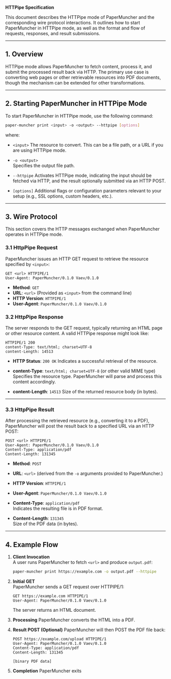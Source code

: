**HTTPipe Specification**

This document describes the HTTPipe mode of PaperMuncher and the corresponding wire protocol interactions. It outlines how to start PaperMuncher in HTTPipe mode, as well as the format and flow of requests, responses, and result submissions.

---

## 1. Overview

HTTPipe mode allows PaperMuncher to fetch content, process it, and submit the processed result back via HTTP. The primary use case is converting web pages or other retrievable resources into PDF documents, though the mechanism can be extended for other transformations.

---

## 2. Starting PaperMuncher in HTTPipe Mode

To start PaperMuncher in HTTPipe mode, use the following command:

```bash
paper-muncher print <input> -o <output> --httpipe [options]
```

where:

- `<input>`
  The resource to convert. This can be a file path, or a URL if you are using HTTPipe mode.

- `-o <output>`  
  Specifies the output file path.

- `--httpipe`
  Activates HTTPipe mode, indicating the input should be fetched via HTTP, and the result optionally submitted via an HTTP POST.

- `[options]`
  Additional flags or configuration parameters relevant to your setup (e.g., SSL options, custom headers, etc.).

---

## 3. Wire Protocol

This section covers the HTTP messages exchanged when PaperMuncher operates in HTTPipe mode.

### 3.1 HttpPipe Request

PaperMuncher issues an HTTP GET request to retrieve the resource specified by `<input>`:

```
GET <url> HTTPIPE/1
User-Agent: PaperMuncher/0.1.0 Vaev/0.1.0
```

- **Method**: `GET`  
- **URL**: `<url>` (Provided as `<input>` from the command line)  
- **HTTP Version**: `HTTPIPE/1`  
- **User-Agent**: `PaperMuncher/0.1.0 Vaev/0.1.0`  

### 3.2 HttpPipe Response

The server responds to the GET request, typically returning an HTML page or other resource content. A valid HTTPipe response might look like:

```
HTTPIPE/1 200
content-Type: text/html; charset=UTF-8
content-Length: 14513
```

- **HTTP Status**: `200 OK`
  Indicates a successful retrieval of the resource.

- **content-Type**: `text/html; charset=UTF-8` (or other valid MIME type)
  Specifies the resource type. PaperMuncher will parse and process this content accordingly.

- **content-Length**: `14513`
  Size of the returned resource body (in bytes).

---

### 3.3 HttpPipe Result

After processing the retrieved resource (e.g., converting it to a PDF), PaperMuncher will post the result back to a specified URL via an HTTP POST:

```
POST <url> HTTPIPE/1
User-Agent: PaperMuncher/0.1.0 Vaev/0.1.0
Content-Type: application/pdf
Content-Length: 131345
```

- **Method**: `POST`  
- **URL**: `<url>` (derived from the `-o` arguments provided to PaperMuncher.)
- **HTTP Version**: `HTTPIPE/1`  
- **User-Agent**: `PaperMuncher/0.1.0 Vaev/0.1.0`  
- **Content-Type**: `application/pdf`  
  Indicates the resulting file is in PDF format.

- **Content-Length**: `131345`  
  Size of the PDF data (in bytes).

---

## 4. Example Flow

1. **Client Invocation**  
   A user runs PaperMuncher to fetch `<url>` and produce `output.pdf`:
   ```bash
   paper-muncher print https://example.com -o output.pdf --httpipe
   ```

2. **Initial GET**  
   PaperMuncher sends a GET request over HTTPIPE/1:
   ```
   GET https://example.com HTTPIPE/1
   User-Agent: PaperMuncher/0.1.0 Vaev/0.1.0
   ```
   The server returns an HTML document.

3. **Processing**
   PaperMuncher converts the HTML into a PDF.

4. **Result POST (Optional)**
   PaperMuncher will then POST the PDF file back:
   ```
   POST https://example.com/upload HTTPIPE/1
   User-Agent: PaperMuncher/0.1.0 Vaev/0.1.0
   Content-Type: application/pdf
   Content-Length: 131345

   [binary PDF data]
   ```

5. **Completion**
   PaperMuncher exits
